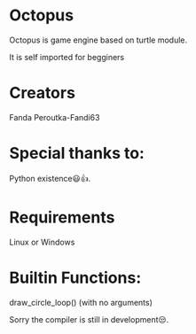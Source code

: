 # Octopus

Octopus is game engine based on
turtle module. 

It is self imported for begginers

# Creators

Fanda Peroutka-Fandi63

# Special thanks to:

Python existence😃👍.

# Requirements 

Linux or Windows

# Builtin Functions:


draw_circle_loop() (with no arguments)


Sorry the compiler is still in development😒.
